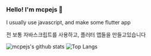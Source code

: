 ### Hello! I'm mcpejs 👋
I usually use javascript, and make some flutter app

전 보통 자바스크립트를 사용하고, 플러터 앱들을 만들고있습니다

<!--
**mcpejs/mcpejs** is a ✨ _special_ ✨ repository because its `README.md` (this file) appears on your GitHub profile.

Here are some ideas to get you started:

- 🔭 I’m currently working on ...
- 🌱 I’m currently learning ...
- 👯 I’m looking to collaborate on ...
- 🤔 I’m looking for help with ...
- 💬 Ask me about ...
- 📫 How to reach me: ...
- 😄 Pronouns: ...
- ⚡ Fun fact: ...
-->
![mcpejs's github stats](https://github-readme-stats.vercel.app/api?username=mcpejs)
![Top Langs](https://github-readme-stats.vercel.app/api/top-langs/?username=mcpejs&hide=html&layout=compact)
